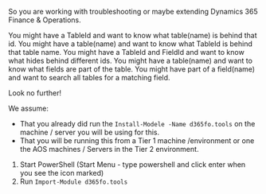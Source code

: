 So you are working with troubleshooting or maybe extending Dynamics 365 Finance & Operations.

You might have a TableId and want to know what table(name) is behind that id.
You might have a table(name) and want to know what TableId is behind that table name.
You might have a TableId and FieldId and want to know what hides behind different ids.
You might have a table(name) and want to know what fields are part of the table.
You might have part of a field(name) and want to search all tables for a matching field.

Look no further!

We assume:
* That you already did run the `Install-Modele -Name d365fo.tools` on the machine / server you will be using for this. 
* That you will be running this from a Tier 1 machine /environment or one the AOS machines / Servers in the Tier 2 environment.

1. Start PowerShell (Start Menu - type powershell and click enter when you see the icon marked)
2. Run `Import-Module d365fo.tools`
